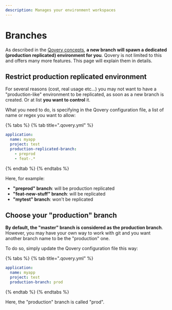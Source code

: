 ```yaml
---
description: Manages your environment workspaces
---
```


# Branches

As described in the [Qovery concepts](../concepts.md), **a new branch will spawn a dedicated \(production replicated\) environment for you**. Qovery is not limited to this and offers many more features. This page will explain them in details.

## Restrict production replicated environment

For several reasons \(cost, real usage etc...\) you may not want to have a "production-like" environment to be replicated, as soon as a new branch is created. Or at list **you want to control** it.

What you need to do, is specifying in the Qovery configuration file, a list of name or regex you want to allow:

{% tabs %}
{% tab title=".qovery.yml" %}
```yaml
application:
  name: myapp
  project: test
  production-replicated-branch:
    - preprod
    - feat-.*
```
{% endtab %}
{% endtabs %}

Here, for example:

* **"preprod" branch**: will be production replicated
* **"feat-new-stuff" branch**: will be replicated
* **"mytest" branch**: won't be replicated

## Choose your "production" branch

**By default, the "master" branch is considered as the production branch**. However, you may have your own way to work with git and you want another branch name to be the "production" one.

To do so, simply update the Qovery configuration file this way:

{% tabs %}
{% tab title=".qovery.yml" %}
```yaml
application:
  name: myapp
  project: test
  production-branch: prod
```
{% endtab %}
{% endtabs %}

Here, the "production" branch is called "prod".

